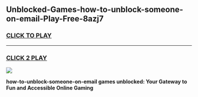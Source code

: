 
## Unblocked-Games-how-to-unblock-someone-on-email-Play-Free-8azj7
<h3>
<a href="https://premium76.site?title=how-to-unblock-someone-on-email&ref=20M">CLICK TO PLAY</a></h3>
<hr>

<h3>
<a href="https://premium76.site?title=how-to-unblock-someone-on-email&ref=20M">CLICK 2 PLAY</a>
  
</h3>

<a href="https://premium76.site?title=how-to-unblock-someone-on-email&ref=19M"><img src="https://clearcache.store/games.png"></a>


**how-to-unblock-someone-on-email games unblocked: Your Gateway to Fun and Accessible Online Gaming**
